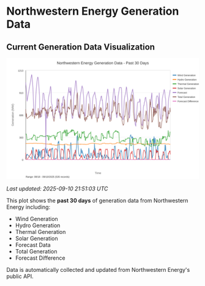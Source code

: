 # Northwestern Energy Generation Data

## Current Generation Data Visualization

![Northwestern Energy Generation Data](images/nwe_generation_plot.svg)

*Last updated: 2025-09-10 21:51:03 UTC*

This plot shows the **past 30 days** of generation data from Northwestern Energy including:
- Wind Generation
- Hydro Generation  
- Thermal Generation
- Solar Generation
- Forecast Data
- Total Generation
- Forecast Difference

Data is automatically collected and updated from Northwestern Energy's public API.

